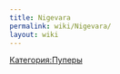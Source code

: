 ```yaml
---
title: Nigevara
permalink: wiki/Nigevara/
layout: wiki
---
```


[Категория:Пуперы](Категория:Пуперы "wikilink")
